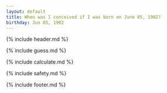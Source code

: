 ```yaml
---
layout: default
title: When was I conceived if I was born on June 05, 1902?
birthday: Jun 05, 1902
---
```


{% include header.md %}

{% include guess.md %}

{% include calculate.md %}

{% include safety.md %}

{% include footer.md %}



